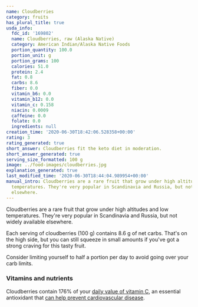 ```yaml
---
name: Cloudberries
category: fruits
has_plural_title: true
usda_info:
  fdc_id: '169802'
  name: Cloudberries, raw (Alaska Native)
  category: American Indian/Alaska Native Foods
  portion_quantity: 100.0
  portion_unit: g
  portion_grams: 100
  calories: 51.0
  protein: 2.4
  fat: 0.8
  carbs: 8.6
  fiber: 0.0
  vitamin_b6: 0.0
  vitamin_b12: 0.0
  vitamin_c: 0.158
  niacin: 0.0009
  caffeine: 0.0
  folate: 0.0
  ingredients: null
creation_time: '2020-06-30T18:42:06.528358+00:00'
rating: 3
rating_generated: true
short_answer: Cloudberries fit the keto diet in moderation.
short_answer_generated: true
serving_size_formatted: 100 g
image: ../food-images/cloudberries.jpg
explanation_generated: true
last_modified_time: '2020-06-30T18:44:04.989954+00:00'
manual_intro: Cloudberries are a rare fruit that grow under high altitudes and low
  temperatures. They're very popular in Scandinavia and Russia, but not widely available
  elsewhere.
---
```

Cloudberries are a rare fruit that grow under high altitudes and low temperatures. They're very popular in Scandinavia and Russia, but not widely available elsewhere.

Each serving of cloudberries (100 g) contains 8.6 g of net carbs. That's on the high side, but you can still squeeze in small amounts if you've got a strong craving for this tasty fruit.

Consider limiting yourself to half a portion per day to avoid going over your carb limits.

### Vitamins and nutrients

Cloudberries contain 176% of your [daily value of vitamin C](https://ods.od.nih.gov/factsheets/VitaminC-HealthProfessional/), an essential antioxidant that [can help prevent cardiovascular disease](https://www.ncbi.nlm.nih.gov/pubmed/17884994).
